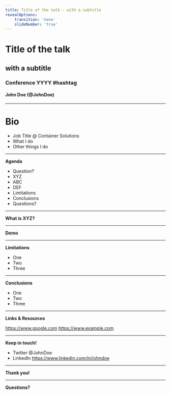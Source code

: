 ```yaml
---
title: Title of the talk - with a subtitle
revealOptions:
    transition: 'none'
    slideNumber: 'true'
---
```


<!-- .slide: data-background="./resources/title-background.svg" -->

# Title of the talk
## with a subtitle

### Conference YYYY #hashtag

#### John Doe (@JohnDoe)

---

# Bio

* Job Title @ Container Solutions
* What I do
* Other things I do

---

**Agenda**

* Question?
* XYZ
* ABC
* DEF
* Limitations
* Conclusions
* Questions?

---

**What is XYZ?**

---

**Demo**

---

**Limitations**

* One
* Two
* Three

---

**Conclusions**

* One
* Two
* Three

---

**Links & Resources**

https://www.google.com
https://www.example.com

---

**Keep in touch!**

* Twitter @JohnDoe
* LinkedIn https://www.linkedin.com/in/johndoe

---

**Thank you!**

---

**Questions?**
